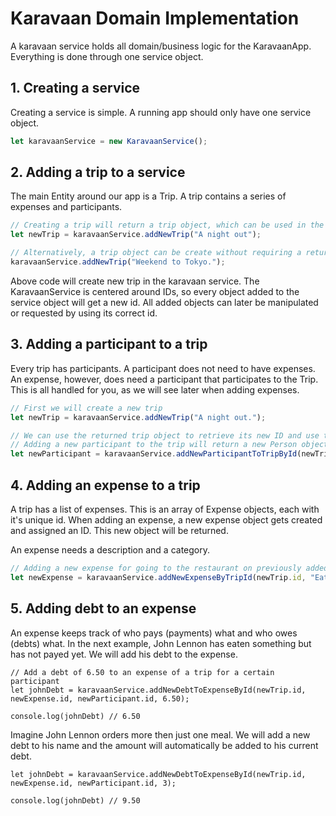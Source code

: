 # Karavaan Domain Implementation

A karavaan service holds all domain/business logic for the KaravaanApp.
Everything is done through one service object.

## 1. Creating a service

Creating a service is simple. A running app should only have one service object.

```javascript
let karavaanService = new KaravaanService();
```

## 2. Adding a trip to a service

The main Entity around our app is a Trip. A trip contains a series of expenses and participants.

```javascript
// Creating a trip will return a trip object, which can be used in the future
let newTrip = karavaanService.addNewTrip("A night out");

// Alternatively, a trip object can be create without requiring a returned trip object.
karavaanService.addNewTrip("Weekend to Tokyo.");

```
Above code will create new trip in the karavaan service. The KaravaanService is centered around IDs, so every object added to the service object will get a new id.
All added objects can later be manipulated or requested by using its correct id.

## 3. Adding a participant to a trip

Every trip has participants. A participant does not need to have expenses. An expense, however, does need a participant that participates to the Trip.
This is all handled for you, as we will see later when adding expenses.

```javascript
// First we will create a new trip
let newTrip = karavaanService.addNewTrip("A night out.");

// We can use the returned trip object to retrieve its new ID and use this for adding objects to it.
// Adding a new participant to the trip will return a new Person object.
let newParticipant = karavaanService.addNewParticipantToTripById(newTrip.id, "John", "Lennon");
```

## 4. Adding an expense to a trip

A trip has a list of expenses. This is an array of Expense objects, each with it's unique id.
When adding an expense, a new expense object gets created and assigned an ID. This new object will be returned.

An expense needs a description and a category.

```javascript
// Adding a new expense for going to the restaurant on previously added trip
let newExpense = karavaanService.addNewExpenseByTripId(newTrip.id, "Eating at sushi bar", "food");
```

## 5. Adding debt to an expense

An expense keeps track of who pays (payments) what and who owes (debts) what. In the next example, John Lennon has eaten something but has not payed yet.
We will add his debt to the expense.

```
// Add a debt of 6.50 to an expense of a trip for a certain participant
let johnDebt = karavaanService.addNewDebtToExpenseById(newTrip.id, newExpense.id, newParticipant.id, 6.50);

console.log(johnDebt) // 6.50
```

Imagine John Lennon orders more then just one meal. We will add a new debt to his name and the amount will automatically be added to his current debt.

```
let johnDebt = karavaanService.addNewDebtToExpenseById(newTrip.id, newExpense.id, newParticipant.id, 3);

console.log(johnDebt) // 9.50
```